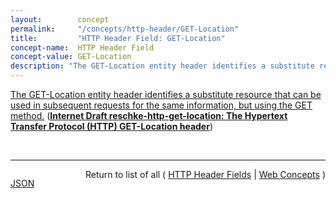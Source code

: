 ```yaml
---
layout:        concept
permalink:     "/concepts/http-header/GET-Location"
title:         "HTTP Header Field: GET-Location"
concept-name:  HTTP Header Field
concept-value: GET-Location
description: "The GET-Location entity header identifies a substitute resource that can be used in subsequent requests for the same information, but using the GET method."
---
```


[The GET-Location entity header identifies a substitute resource that can be used in subsequent requests for the same information, but using the GET method.](http://tools.ietf.org/html/draft-reschke-http-get-location#section-3 "Read documentation for HTTP Header Field &#34;GET-Location&#34;") (**[Internet Draft reschke-http-get-location: The Hypertext Transfer Protocol (HTTP) GET-Location header](/specs/IETF/I-D/reschke-http-get-location "Several hypertext transfer protocol (HTTP) extensions use methods other than GET to expose information.  This has the drawback that this kind of information is harder to identify (missing a URL to which a GET request could be applied) and to cache. This document specifies a simple extension header through which a server can advertise a substitute URL that an HTTP client subsequently can use with the GET method.")**)

<br/>
<hr/>

<p style="float : left"><a href="./GET-Location.json" title="JSON representing this particular Web Concept value">JSON</a></p>
<p style="text-align: right">Return to list of all ( <a href="../http-header/">HTTP Header Fields</a> | <a href="../">Web Concepts</a> )</p>
